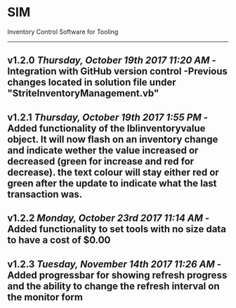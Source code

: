 # SIM
Inventory Control Software for Tooling

----------------------------------------------------------------------------------------------------------------------------
v1.2.0 
*Thursday, October 19th 2017 11:20 AM*
-Integration with GitHub version control
-Previous changes located in solution file under "StriteInventoryManagement.vb"
----------------------------------------------------------------------------------------------------------------------------
v1.2.1
*Thursday, October 19th 2017 1:55 PM*
-Added functionality of the lblinventoryvalue object. It will now flash on an inventory change and indicate wether the value increased or decreased (green for increase and red for decrease). the text colour will stay either red or green after the update to indicate what the last transaction was.
---------------------------------------------------------------------------------------------------------------------------
v1.2.2
*Monday, October 23rd 2017 11:14 AM*
-Added functionality to set tools with no size data to have a cost of $0.00
---------------------------------------------------------------------------------------------------------------------------
v1.2.3
*Tuesday, November 14th 2017 11:26 AM*
-Added progressbar for showing refresh progress and the ability to change the refresh interval on the monitor form
---------------------------------------------------------------------------------------------------------------------------
